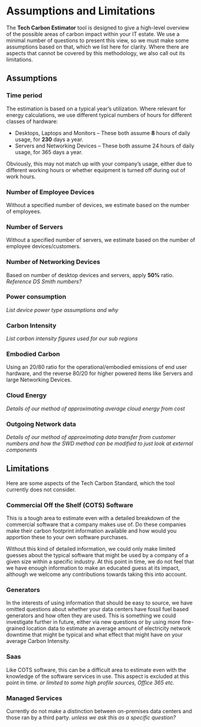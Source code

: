 # Assumptions and Limitations

The **Tech Carbon Estimator** tool is designed to give a high-level overview of the possible areas of carbon impact within your IT estate. We use a minimal number of questions to present this view, so we must make some assumptions based on that, which we list here for clarity. Where there are aspects that cannot be covered by this methodology, we also call out its limitations.

## Assumptions

### Time period

The estimation is based on a typical year’s utilization. Where relevant for energy calculations, we use different typical numbers of hours for different classes of hardware:

- Desktops, Laptops and Monitors – These both assume **8** hours of daily usage, for **230** days a year.
- Servers and Networking Devices – These both assume 24 hours of daily usage, for 365 days a year.

Obviously, this may not match up with your company’s usage, either due to different working hours or whether equipment is turned off during out of work hours.

### Number of Employee Devices

Without a specified number of devices, we estimate based on the number of employees.

### Number of Servers

Without a specified number of servers, we estimate based on the number of employee devices/customers.

### Number of Networking Devices

Based on number of desktop devices and servers, apply **50%** ratio. *Reference DS Smith numbers?*

### Power consumption

*List device power type assumptions and why*

### Carbon Intensity

*List carbon intensity figures used for our sub regions*

### Embodied Carbon

Using an 20/80 ratio for the operational/embodied emissions of end user hardware, and the reverse 80/20 for higher powered items like Servers and large Networking Devices.

### Cloud Energy

*Details of our method of approximating average cloud energy from cost*

### Outgoing Network data

*Details of our method of approximating data transfer from customer numbers and how the SWD method can be modified to just look at external components*

## Limitations

Here are some aspects of the Tech Carbon Standard, which the tool currently does not consider.

### Commercial Off the Shelf (COTS) Software

This is a tough area to estimate even with a detailed breakdown of the commercial software that a company makes use of. Do these companies make their carbon footprint information available and how would you apportion these to your own software purchases.

Without this kind of detailed information, we could only make limited guesses about the typical software that might be used by a company of a given size within a specific industry. At this point in time, we do not feel that we have enough information to make an educated guess at its impact, although we welcome any contributions towards taking this into account.

### Generators

In the interests of using information that should be easy to source, we have omitted questions about whether your data centers have fossil fuel based generators and how often they are used. This is something we could investigate further in future, either via new questions or by using more fine-grained location data to estimate an average amount of electricity network downtime that might be typical and what effect that might have on your average Carbon Intensity.

### Saas

Like COTS software, this can be a difficult area to estimate even with the knowledge of the software services in use. This aspect is excluded at this point in time. *or limited to some high profile sources, Office 365 etc.*

### Managed Services

Currently do not make a distinction between on-premises data centers and those ran by a third party. *unless we ask this as a specific question?*
